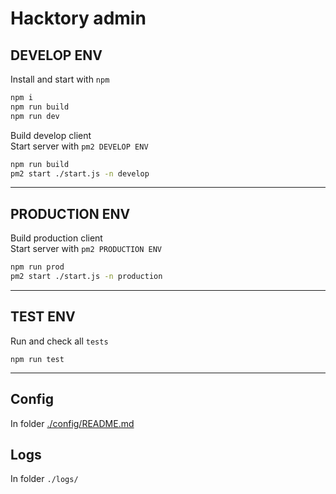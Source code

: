 # Hacktory admin

## DEVELOP ENV

Install and start with `npm`
```sh
npm i
npm run build
npm run dev
```
Build develop client \
Start server with `pm2 DEVELOP ENV`
```sh
npm run build
pm2 start ./start.js -n develop
```
---
## PRODUCTION ENV
Build production client \
Start server with `pm2 PRODUCTION ENV`

```sh
npm run prod
pm2 start ./start.js -n production
```
---

## TEST ENV

Run and check all `tests`

```
npm run test
```
---


## Config

In folder [./config/README.md](./config/README.md)


## Logs

In folder `./logs/`
